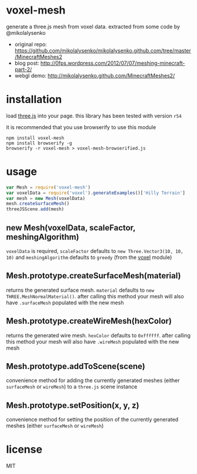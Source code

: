 # voxel-mesh

generate a three.js mesh from voxel data. extracted from some code by @mikolalysenko

- original repo: https://github.com/mikolalysenko/mikolalysenko.github.com/tree/master/MinecraftMeshes2
- blog post: http://0fps.wordpress.com/2012/07/07/meshing-minecraft-part-2/
- webgl demo: http://mikolalysenko.github.com/MinecraftMeshes2/

# installation

load [three.js](http://mrdoob.github.com/three.js/) into your page. this library has been tested with version `r54`

it is recommended that you use browserify to use this module

```
npm install voxel-mesh
npm install browserify -g
browserify -r voxel-mesh > voxel-mesh-browserified.js
```

# usage

```javascript
var Mesh = require('voxel-mesh')
var voxelData = require('voxel').generateExamples()['Hilly Terrain']
var mesh = new Mesh(voxelData)
mesh.createSurfaceMesh()
threeJSScene.add(mesh)
```

## new Mesh(voxelData, scaleFactor, meshingAlgorithm)

`voxelData` is required, `scaleFactor` defaults to `new Three.Vector3(10, 10, 10)` and `meshingAlgorithm` defaults to `greedy` (from the [voxel](http://npmjs.org/voxel) module)

## Mesh.prototype.createSurfaceMesh(material)

returns the generated surface mesh. `material` defaults to `new THREE.MeshNormalMaterial()`. after calling this method your mesh will also have `.surfaceMesh` populated with the new mesh

## Mesh.prototype.createWireMesh(hexColor)

returns the generated wire mesh. `hexColor` defaults to `0xffffff`. after calling this method your mesh will also have `.wireMesh` populated with the new mesh

## Mesh.prototype.addToScene(scene)

convenience method for adding the currently generated meshes (either `surfaceMesh` or `wireMesh`) to a `three.js` scene instance

## Mesh.prototype.setPosition(x, y, z)

convenience method for setting the position of the currently generated meshes (either `surfaceMesh` or `wireMesh`)

# license

MIT
